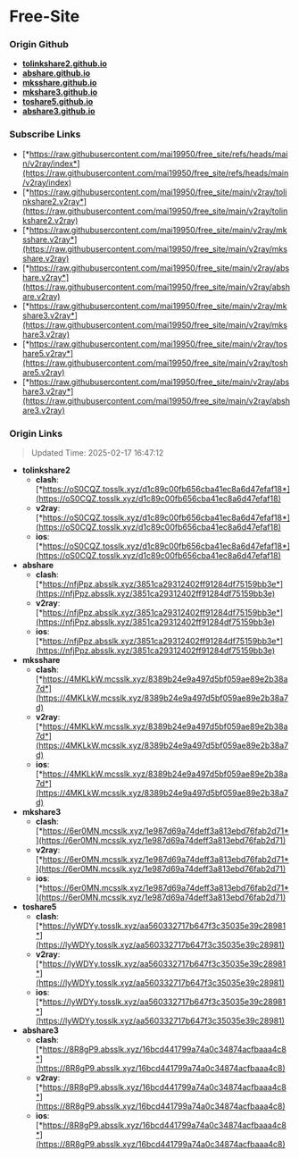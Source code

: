 # Free-Site

### Origin Github

- [**tolinkshare2.github.io**](https://github.com/tolinkshare2/tolinkshare2.github.io)
- [**abshare.github.io**](https://github.com/abshare/abshare.github.io)
- [**mksshare.github.io**](https://github.com/mksshare/mksshare.github.io)
- [**mkshare3.github.io**](https://github.com/mkshare3/mkshare3.github.io)
- [**toshare5.github.io**](https://github.com/toshare5/toshare5.github.io)
- [**abshare3.github.io**](https://github.com/abshare3/abshare3.github.io)

### Subscribe Links

- [*https://raw.githubusercontent.com/mai19950/free_site/refs/heads/main/v2ray/index*](https://raw.githubusercontent.com/mai19950/free_site/refs/heads/main/v2ray/index)
- [*https://raw.githubusercontent.com/mai19950/free_site/main/v2ray/tolinkshare2.v2ray*](https://raw.githubusercontent.com/mai19950/free_site/main/v2ray/tolinkshare2.v2ray)
- [*https://raw.githubusercontent.com/mai19950/free_site/main/v2ray/mksshare.v2ray*](https://raw.githubusercontent.com/mai19950/free_site/main/v2ray/mksshare.v2ray)
- [*https://raw.githubusercontent.com/mai19950/free_site/main/v2ray/abshare.v2ray*](https://raw.githubusercontent.com/mai19950/free_site/main/v2ray/abshare.v2ray)
- [*https://raw.githubusercontent.com/mai19950/free_site/main/v2ray/mkshare3.v2ray*](https://raw.githubusercontent.com/mai19950/free_site/main/v2ray/mkshare3.v2ray)
- [*https://raw.githubusercontent.com/mai19950/free_site/main/v2ray/toshare5.v2ray*](https://raw.githubusercontent.com/mai19950/free_site/main/v2ray/toshare5.v2ray)
- [*https://raw.githubusercontent.com/mai19950/free_site/main/v2ray/abshare3.v2ray*](https://raw.githubusercontent.com/mai19950/free_site/main/v2ray/abshare3.v2ray)

### Origin Links

> Updated Time: 2025-02-17 16:47:12

- **tolinkshare2**
  - **clash**: [*https://oS0CQZ.tosslk.xyz/d1c89c00fb656cba41ec8a6d47efaf18*](https://oS0CQZ.tosslk.xyz/d1c89c00fb656cba41ec8a6d47efaf18)
  - **v2ray**: [*https://oS0CQZ.tosslk.xyz/d1c89c00fb656cba41ec8a6d47efaf18*](https://oS0CQZ.tosslk.xyz/d1c89c00fb656cba41ec8a6d47efaf18)
  - **ios**: [*https://oS0CQZ.tosslk.xyz/d1c89c00fb656cba41ec8a6d47efaf18*](https://oS0CQZ.tosslk.xyz/d1c89c00fb656cba41ec8a6d47efaf18)
- **abshare**
  - **clash**: [*https://nfjPpz.absslk.xyz/3851ca29312402ff91284df75159bb3e*](https://nfjPpz.absslk.xyz/3851ca29312402ff91284df75159bb3e)
  - **v2ray**: [*https://nfjPpz.absslk.xyz/3851ca29312402ff91284df75159bb3e*](https://nfjPpz.absslk.xyz/3851ca29312402ff91284df75159bb3e)
  - **ios**: [*https://nfjPpz.absslk.xyz/3851ca29312402ff91284df75159bb3e*](https://nfjPpz.absslk.xyz/3851ca29312402ff91284df75159bb3e)
- **mksshare**
  - **clash**: [*https://4MKLkW.mcsslk.xyz/8389b24e9a497d5bf059ae89e2b38a7d*](https://4MKLkW.mcsslk.xyz/8389b24e9a497d5bf059ae89e2b38a7d)
  - **v2ray**: [*https://4MKLkW.mcsslk.xyz/8389b24e9a497d5bf059ae89e2b38a7d*](https://4MKLkW.mcsslk.xyz/8389b24e9a497d5bf059ae89e2b38a7d)
  - **ios**: [*https://4MKLkW.mcsslk.xyz/8389b24e9a497d5bf059ae89e2b38a7d*](https://4MKLkW.mcsslk.xyz/8389b24e9a497d5bf059ae89e2b38a7d)
- **mkshare3**
  - **clash**: [*https://6er0MN.mcsslk.xyz/1e987d69a74deff3a813ebd76fab2d71*](https://6er0MN.mcsslk.xyz/1e987d69a74deff3a813ebd76fab2d71)
  - **v2ray**: [*https://6er0MN.mcsslk.xyz/1e987d69a74deff3a813ebd76fab2d71*](https://6er0MN.mcsslk.xyz/1e987d69a74deff3a813ebd76fab2d71)
  - **ios**: [*https://6er0MN.mcsslk.xyz/1e987d69a74deff3a813ebd76fab2d71*](https://6er0MN.mcsslk.xyz/1e987d69a74deff3a813ebd76fab2d71)
- **toshare5**
  - **clash**: [*https://lyWDYy.tosslk.xyz/aa560332717b647f3c35035e39c28981*](https://lyWDYy.tosslk.xyz/aa560332717b647f3c35035e39c28981)
  - **v2ray**: [*https://lyWDYy.tosslk.xyz/aa560332717b647f3c35035e39c28981*](https://lyWDYy.tosslk.xyz/aa560332717b647f3c35035e39c28981)
  - **ios**: [*https://lyWDYy.tosslk.xyz/aa560332717b647f3c35035e39c28981*](https://lyWDYy.tosslk.xyz/aa560332717b647f3c35035e39c28981)
- **abshare3**
  - **clash**: [*https://8R8gP9.absslk.xyz/16bcd441799a74a0c34874acfbaaa4c8*](https://8R8gP9.absslk.xyz/16bcd441799a74a0c34874acfbaaa4c8)
  - **v2ray**: [*https://8R8gP9.absslk.xyz/16bcd441799a74a0c34874acfbaaa4c8*](https://8R8gP9.absslk.xyz/16bcd441799a74a0c34874acfbaaa4c8)
  - **ios**: [*https://8R8gP9.absslk.xyz/16bcd441799a74a0c34874acfbaaa4c8*](https://8R8gP9.absslk.xyz/16bcd441799a74a0c34874acfbaaa4c8)
